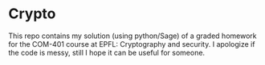 # Crypto

This repo contains my solution (using python/Sage) of a graded homework for the COM-401 course at EPFL: Cryptography and security. I apologize if the code is messy, still I hope it can be useful for someone.
